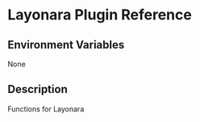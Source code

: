 # Layonara Plugin Reference

## Environment Variables

None

## Description

Functions for Layonara
